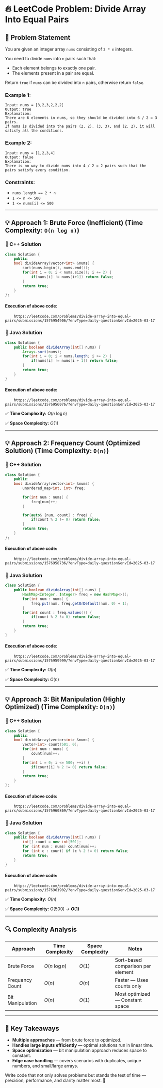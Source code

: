 # 🔥 LeetCode Problem: Divide Array Into Equal Pairs

## 📌 Problem Statement

You are given an integer array `nums` consisting of `2 * n` integers.

You need to divide `nums` into `n` pairs such that:

- Each element belongs to exactly one pair.
- The elements present in a pair are equal.

Return `true` if `nums` can be divided into `n` pairs, otherwise return `false`.

### Example 1:

```plaintext
Input: nums = [3,2,3,2,2,2]
Output: true
Explanation: 
There are 6 elements in nums, so they should be divided into 6 / 2 = 3 pairs.
If nums is divided into the pairs (2, 2), (3, 3), and (2, 2), it will satisfy all the conditions.
```

### Example 2:

```plaintext
Input: nums = [1,2,3,4]
Output: false
Explanation: 
There is no way to divide nums into 4 / 2 = 2 pairs such that the pairs satisfy every condition.
```

### Constraints:

- `nums.length == 2 * n`
- `1 <= n <= 500`
- `1 <= nums[i] <= 500`

---

## 💡 Approach 1: Brute Force (Inefficient) (Time Complexity: `O(n log n)`)

### 🔧 C++ Solution

```cpp
class Solution {
    public:
    bool divideArray(vector<int> &nums) {
        sort(nums.begin(), nums.end());
        for(int i = 0; i < nums.size(); i += 2) {
            if(nums[i] != nums[i+1]) return false;
        }
        return true;
    }
};
```

#### Execution of above code:
```link
    https://leetcode.com/problems/divide-array-into-equal-pairs/submissions/1576954906/?envType=daily-question&envId=2025-03-17
```

### 🔧 Java Solution

```java
class Solution {
    public boolean divideArray(int[] nums) {
        Arrays.sort(nums);
        for(int i = 0; i < nums.length; i += 2) {
            if(nums[i] != nums[i + 1]) return false;
        }
        return true;
    }
}
```

#### Execution of above code:
```link
    https://leetcode.com/problems/divide-array-into-equal-pairs/submissions/1576956076/?envType=daily-question&envId=2025-03-17
```

✅ **Time Complexity:** $O(n\ \log n)$

✅ **Space Complexity:** $O(1)$

---

## 💡 Approach 2: Frequency Count (Optimized Solution) (Time Complexity: `O(n)`)

### 🔧 C++ Solution

```cpp
class Solution {
    public:
    bool divideArray(vector<int> &nums) {
        unordered_map<int, int> freq;
    
        for(int num : nums) {
            freq[num]++;
        }

        for(auto& [num, count] : freq) {
            if(count % 2 != 0) return false;
        }
        return true;
    }
};
```

#### Execution of above code:
```link
    https://leetcode.com/problems/divide-array-into-equal-pairs/submissions/1576958736/?envType=daily-question&envId=2025-03-17
```

### 🔧 Java Solution

```java
class Solution {
    public boolean divideArray(int[] nums) {
        HashMap<Integer, Integer> freq = new HashMap<>();
        for(int num : nums) {
            freq.put(num, freq.getOrDefault(num, 0) + 1);
        }
        for(int count : freq.values()) {
            if(count % 2 != 0) return false;
        }
        return true;
    }
}
```

#### Execution of above code:
```link
    https://leetcode.com/problems/divide-array-into-equal-pairs/submissions/1576959999/?envType=daily-question&envId=2025-03-17
```

✅ **Time Complexity:** $O(n)$

✅ **Space Complexity:** $O(n)$

---

## 💡 Approach 3: Bit Manipulation (Highly Optimized) (Time Complexity: `O(n)`)

### 🔧 C++ Solution

```cpp
class Solution {
    public:
    bool divideArray(vector<int> &nums) {
        vector<int> count(501, 0);
        for(int num : nums) {
            count[num]++;
        }
        for(int i = 0; i <= 500; ++i) {
            if(count[i] % 2 != 0) return false;
        }
        return true;
    }
};
```

#### Execution of above code:
```link
    https://leetcode.com/problems/divide-array-into-equal-pairs/submissions/1576960869/?envType=daily-question&envId=2025-03-17
```

### 🔧 Java Solution

```java
class Solution {
    public boolean divideArray(int[] nums) {
        int[] count = new int[501];
        for (int num : nums) count[num]++;
        for (int c : count) if (c % 2 != 0) return false;
        return true;
    }
}
```

#### Execution of above code:
```link
    https://leetcode.com/problems/divide-array-into-equal-pairs/submissions/1576961902/?envType=daily-question&envId=2025-03-17
```

✅ **Time Complexity:** $O(n)$

✅ **Space Complexity:** O(500) → **$O(1)$**

---

## 🔍 Complexity Analysis

| Approach              | Time Complexity | Space Complexity | Notes                              |
| --------------------- | ---------------- | ---------------- | ---------------------------------- |
| Brute Force           | $O(n\ \log n)$       | $O(1)$             | Sort-based comparison per element  |
| Frequency Count       | $O(n)$             | $O(n)$             | Faster — Uses counts only        |
| Bit Manipulation      | $O(n)$             | $O(1)$             | Most optimized — Constant space  |

---

## 🏅 Key Takeaways

- **Multiple approaches** — from brute force to optimized.
- **Handles large inputs efficiently** — optimal solutions run in linear time.
- **Space optimization** — bit manipulation approach reduces space to constant.
- **Edge case handling** — covers scenarios with duplicates, unique numbers, and small/large arrays.

Write code that not only solves problems but stands the test of time — precision, performance, and clarity matter most. 🎯
